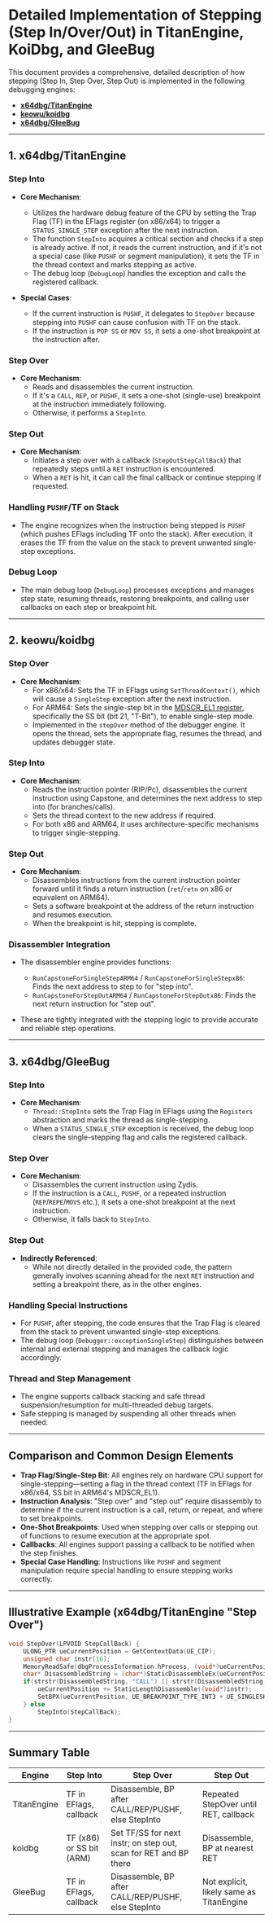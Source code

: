 # Detailed Implementation of Stepping (Step In/Over/Out) in TitanEngine, KoiDbg, and GleeBug

This document provides a comprehensive, detailed description of how stepping (Step In, Step Over, Step Out) is implemented in the following debugging engines:

- **[x64dbg/TitanEngine](https://github.com/x64dbg/TitanEngine)**
- **[keowu/koidbg](https://github.com/keowu/koidbg)**
- **[x64dbg/GleeBug](https://github.com/x64dbg/GleeBug)**

---

## 1. x64dbg/TitanEngine

### Step Into

- **Core Mechanism**:
  - Utilizes the hardware debug feature of the CPU by setting the Trap Flag (TF) in the EFlags register (on x86/x64) to trigger a `STATUS_SINGLE_STEP` exception after the next instruction.
  - The function `StepInto` acquires a critical section and checks if a step is already active. If not, it reads the current instruction, and if it's not a special case (like `PUSHF` or segment manipulation), it sets the TF in the thread context and marks stepping as active.
  - The debug loop (`DebugLoop`) handles the exception and calls the registered callback.

- **Special Cases**:
  - If the current instruction is `PUSHF`, it delegates to `StepOver` because stepping into `PUSHF` can cause confusion with TF on the stack.
  - If the instruction is `POP SS` or `MOV SS`, it sets a one-shot breakpoint at the instruction after.

### Step Over

- **Core Mechanism**:
  - Reads and disassembles the current instruction.
  - If it's a `CALL`, `REP`, or `PUSHF`, it sets a one-shot (single-use) breakpoint at the instruction immediately following.
  - Otherwise, it performs a `StepInto`.

### Step Out

- **Core Mechanism**:
  - Initiates a step over with a callback (`StepOutStepCallBack`) that repeatedly steps until a `RET` instruction is encountered.
  - When a `RET` is hit, it can call the final callback or continue stepping if requested.

### Handling `PUSHF`/TF on Stack

- The engine recognizes when the instruction being stepped is `PUSHF` (which pushes EFlags including TF onto the stack). After execution, it erases the TF from the value on the stack to prevent unwanted single-step exceptions.

### Debug Loop

- The main debug loop (`DebugLoop`) processes exceptions and manages step state, resuming threads, restoring breakpoints, and calling user callbacks on each step or breakpoint hit.

---

## 2. keowu/koidbg

### Step Over

- **Core Mechanism**:
  - For x86/x64: Sets the TF in EFlags using `SetThreadContext()`, which will cause a `SingleStep` exception after the next instruction.
  - For ARM64: Sets the single-step bit in the [MDSCR_EL1 register](https://developer.arm.com/documentation/ddi0487/latest), specifically the SS bit (bit 21, "T-Bit"), to enable single-step mode.
  - Implemented in the `stepOver` method of the debugger engine. It opens the thread, sets the appropriate flag, resumes the thread, and updates debugger state.

### Step Into

- **Core Mechanism**:
  - Reads the instruction pointer (RIP/Pc), disassembles the current instruction using Capstone, and determines the next address to step into (for branches/calls).
  - Sets the thread context to the new address if required.
  - For both x86 and ARM64, it uses architecture-specific mechanisms to trigger single-stepping.

### Step Out

- **Core Mechanism**:
  - Disassembles instructions from the current instruction pointer forward until it finds a return instruction (`ret`/`retn` on x86 or equivalent on ARM64).
  - Sets a software breakpoint at the address of the return instruction and resumes execution.
  - When the breakpoint is hit, stepping is complete.

### Disassembler Integration

- The disassembler engine provides functions:
  - `RunCapstoneForSingleStepARM64` / `RunCapstoneForSingleStepx86`: Finds the next address to step to for "step into".
  - `RunCapstoneForStepOutARM64` / `RunCapstoneForStepOutx86`: Finds the next return instruction for "step out".

- These are tightly integrated with the stepping logic to provide accurate and reliable step operations.

---

## 3. x64dbg/GleeBug

### Step Into

- **Core Mechanism**:
  - `Thread::StepInto` sets the Trap Flag in EFlags using the `Registers` abstraction and marks the thread as single-stepping.
  - When a `STATUS_SINGLE_STEP` exception is received, the debug loop clears the single-stepping flag and calls the registered callback.

### Step Over

- **Core Mechanism**:
  - Disassembles the current instruction using Zydis.
  - If the instruction is a `CALL`, `PUSHF`, or a repeated instruction (`REP`/`REPE`/`MOVS` etc.), it sets a one-shot breakpoint at the next instruction.
  - Otherwise, it falls back to `StepInto`.

### Step Out

- **Indirectly Referenced**:
  - While not directly detailed in the provided code, the pattern generally involves scanning ahead for the next `RET` instruction and setting a breakpoint there, as in the other engines.

### Handling Special Instructions

- For `PUSHF`, after stepping, the code ensures that the Trap Flag is cleared from the stack to prevent unwanted single-step exceptions.
- The debug loop (`Debugger::exceptionSingleStep`) distinguishes between internal and external stepping and manages the callback logic accordingly.

### Thread and Step Management

- The engine supports callback stacking and safe thread suspension/resumption for multi-threaded debug targets.
- Safe stepping is managed by suspending all other threads when needed.

---

## Comparison and Common Design Elements

- **Trap Flag/Single-Step Bit**: All engines rely on hardware CPU support for single-stepping—setting a flag in the thread context (TF in EFlags for x86/x64, SS bit in ARM64's MDSCR_EL1).
- **Instruction Analysis**: "Step over" and "step out" require disassembly to determine if the current instruction is a call, return, or repeat, and where to set breakpoints.
- **One-Shot Breakpoints**: Used when stepping over calls or stepping out of functions to resume execution at the appropriate spot.
- **Callbacks**: All engines support passing a callback to be notified when the step finishes.
- **Special Case Handling**: Instructions like `PUSHF` and segment manipulation require special handling to ensure stepping works correctly.

---

## Illustrative Example (x64dbg/TitanEngine "Step Over")

```cpp
void StepOver(LPVOID StepCallBack) {
    ULONG_PTR ueCurrentPosition = GetContextData(UE_CIP);
    unsigned char instr[16];
    MemoryReadSafe(dbgProcessInformation.hProcess, (void*)ueCurrentPosition, instr, sizeof(instr), 0);
    char* DisassembledString = (char*)StaticDisassembleEx(ueCurrentPosition, (LPVOID)instr);
    if(strstr(DisassembledString, "CALL") || strstr(DisassembledString, "REP") || strstr(DisassembledString, "PUSHF")) {
        ueCurrentPosition += StaticLengthDisassemble((void*)instr);
        SetBPX(ueCurrentPosition, UE_BREAKPOINT_TYPE_INT3 + UE_SINGLESHOOT, StepCallBack);
    } else
        StepInto(StepCallBack);
}
```

---

## Summary Table

| Engine        | Step Into                | Step Over                                                                          | Step Out                                     |
|---------------|--------------------------|-------------------------------------------------------------------------------------|----------------------------------------------|
| TitanEngine   | TF in EFlags, callback   | Disassemble, BP after CALL/REP/PUSHF, else StepInto                                | Repeated StepOver until RET, callback        |
| koidbg        | TF (x86) or SS bit (ARM) | Set TF/SS for next instr; on step out, scan for RET and BP there                   | Disassemble, BP at nearest RET               |
| GleeBug       | TF in EFlags, callback   | Disassemble, BP after CALL/REP/PUSHF, else StepInto                                | Not explicit, likely same as TitanEngine     |
